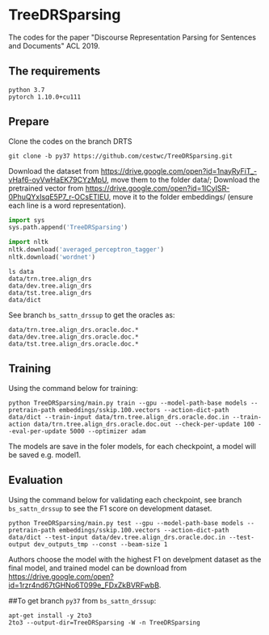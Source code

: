 # TreeDRSparsing
The codes for the paper "Discourse Representation Parsing for Sentences and Documents" ACL 2019.

## The requirements

    python 3.7
    pytorch 1.10.0+cu111
  
## Prepare
Clone the codes on the branch DRTS

    git clone -b py37 https://github.com/cestwc/TreeDRSparsing.git
    
Download the dataset from https://drive.google.com/open?id=1nayRyFiT_-vHaf6-oyVwHaEK79CYzMpU, move them to the folder data/; Download the pretrained vector from https://drive.google.com/open?id=1ICyISR-0PhuQYxIsqE5P7_r-OCsETIEU, move it to the folder embeddings/ (ensure each line is a word representation).

```python
import sys
sys.path.append('TreeDRSparsing')

import nltk
nltk.download('averaged_perceptron_tagger')
nltk.download('wordnet')
```

    ls data
    data/trn.tree.align_drs
    data/dev.tree.align_drs
    data/tst.tree.align_drs
    data/dict
    
See branch `bs_sattn_drssup` to get the oracles as:
  
    data/trn.tree.align_drs.oracle.doc.*
    data/dev.tree.align_drs.oracle.doc.*
    data/tst.tree.align_drs.oracle.doc.*
    
## Training
Using the command below for training:

    python TreeDRSparsing/main.py train --gpu --model-path-base models --pretrain-path embeddings/sskip.100.vectors --action-dict-path data/dict --train-input data/trn.tree.align_drs.oracle.doc.in --train-action data/trn.tree.align_drs.oracle.doc.out --check-per-update 100 --eval-per-update 5000 --optimizer adam
    
The models are save in the foler models, for each checkpoint, a model will be saved e.g. model1.

## Evaluation
Using the command below for validating each checkpoint, see branch `bs_sattn_drssup` to see the F1 score on development dataset.

    python TreeDRSparsing/main.py test --gpu --model-path-base models --pretrain-path embeddings/sskip.100.vectors --action-dict-path data/dict --test-input data/dev.tree.align_drs.oracle.doc.in --test-output dev_outputs_tmp --const --beam-size 1

    
Authors choose the model with the highest F1 on develpment dataset as the final model, and trained model can be download from https://drive.google.com/open?id=1rzr4nd67tGHNo6T099e_FDxZkBVRFwbB.

##To get branch `py37` from `bs_sattn_drssup`:

    apt-get install -y 2to3
    2to3 --output-dir=TreeDRSparsing -W -n TreeDRSparsing
